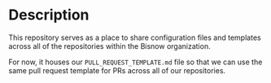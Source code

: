# Description

This repository serves as a place to share configuration files and templates across all of the repositories within the Bisnow organization.

For now, it houses our `PULL_REQUEST_TEMPLATE.md` file so that we can use the same pull request template for PRs across all of our repositories.
